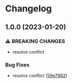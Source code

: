 # Changelog

## 1.0.0 (2023-01-20)


### ⚠ BREAKING CHANGES

* resolve conflict

### Bug Fixes

* resolve conflict ([59e7982](https://github.com/abhishekshree/fcache/commit/59e79820a515c0da77e5feb348115fd995da2efb))
